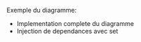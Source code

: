 Exemple du diagramme:

- Implementation complete du diagramme
- Injection de dependances avec set
  